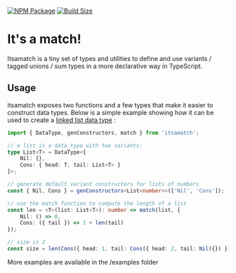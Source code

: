 [![NPM Package][npm]][npm-url]
[![Build Size][build-size]][build-size-url]

# It's a match!

Itsamatch is a tiny set of types and utilities to define and use variants / tagged unions / sum types in a more declarative way in TypeScript.

## Usage

itsamatch exposes two functions and a few types that make it easier to construct data types.
Below is a simple example showing how it can be used to create a [linked list data type](https://en.wikipedia.org/wiki/Cons#Lists) :

```typescript
import { DataType, genConstructors, match } from 'itsamatch';

// a list is a data type with two variants:
type List<T> = DataType<{
    Nil: {},
    Cons: { head: T, tail: List<T> }
}>;

// generate default variant constructors for lists of numbers
const { Nil, Cons } = genConstructors<List<number>>(['Nil', 'Cons']);

// use the match function to compute the length of a list
const len = <T>(list: List<T>): number => match(list, {
    Nil: () => 0,
    Cons: ({ tail }) => 1 + len(tail)
});

// size is 2
const size = len(Cons({ head: 1, tail: Cons({ head: 2, tail: Nil({}) }) }));
```

More examples are available in the /examples folder

[npm]: https://img.shields.io/npm/v/itsamatch
[npm-url]: https://www.npmjs.com/package/itsamatch
[build-size]: https://badgen.net/bundlephobia/minzip/itsamatch
[build-size-url]: https://bundlephobia.com/result?p=itsamatch